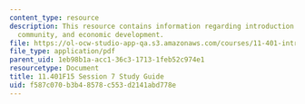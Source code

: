 ```yaml
---
content_type: resource
description: This resource contains information regarding introduction to housing,
  community, and economic development.
file: https://ol-ocw-studio-app-qa.s3.amazonaws.com/courses/11-401-introduction-to-housing-community-and-economic-development-fall-2015/f587c070b3b48578c553d2141abd778e_MIT11_401F15_Session7.pdf
file_type: application/pdf
parent_uid: 1eb98b1a-acc1-36c3-1713-1feb52c974e1
resourcetype: Document
title: 11.401F15 Session 7 Study Guide
uid: f587c070-b3b4-8578-c553-d2141abd778e
---
```

